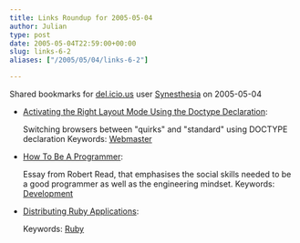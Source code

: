 ```yaml
---
title: Links Roundup for 2005-05-04
author: Julian
type: post
date: 2005-05-04T22:59:00+00:00
slug: links-6-2 
aliases: ["/2005/05/04/links-6-2"]

---
```

Shared bookmarks for [del.icio.us][1] user  [Synesthesia][2] on 2005-05-04

  * [Activating the Right Layout Mode Using the Doctype Declaration][3]:
  
    Switching browsers between "quirks" and "standard" using DOCTYPE declaration Keywords: [Webmaster][4]
  * [How To Be A Programmer][5]:
  
    Essay from Robert Read, that emphasises the social skills needed to be a good programmer as well as the engineering mindset. Keywords: [Development][6]
  * [Distributing Ruby Applications][7]:
   
    Keywords: [Ruby][8]

 [1]: https://del.icio.us/
 [2]: https://del.icio.us/synesthesia
 [3]: https://hsivonen.iki.fi/doctype/ "https://hsivonen.iki.fi/doctype/"
 [4]: https://del.icio.us/synesthesia/Webmaster
 [5]: https://samizdat.mines.edu/howto/HowToBeAProgrammer.pdf "https://samizdat.mines.edu/howto/HowToBeAProgrammer.pdf"
 [6]: https://del.icio.us/synesthesia/Development
 [7]: https://www.erikveen.dds.nl/distributingrubyapplications/ "https://www.erikveen.dds.nl/distributingrubyapplications/"
 [8]: https://del.icio.us/synesthesia/Ruby